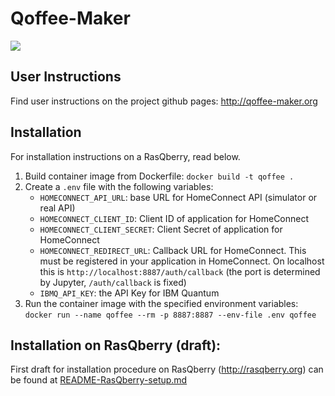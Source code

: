# Qoffee-Maker

<img src="css/QoffeeMug.png">

## User Instructions

Find user instructions on the project github pages: http://qoffee-maker.org

## Installation

For installation instructions on a RasQberry, read below.

1. Build container image from Dockerfile: `docker build -t qoffee .`
2. Create a `.env` file with the following variables:
    - `HOMECONNECT_API_URL`: base URL for HomeConnect API (simulator or real API)
    - `HOMECONNECT_CLIENT_ID`: Client ID of application for HomeConnect
    - `HOMECONNECT_CLIENT_SECRET`: Client Secret of application for HomeConnect
    - `HOMECONNECT_REDIRECT_URL`: Callback URL for HomeConnect. This must be registered in your application in HomeConnect. On localhost this is `http://localhost:8887/auth/callback` (the port is determined by Jupyter, `/auth/callback` is fixed)
    - `IBMQ_API_KEY`: the API Key for IBM Quantum
3. Run the container image with the specified environment variables: `docker run --name qoffee --rm -p 8887:8887 --env-file .env qoffee`

## Installation on RasQberry (draft):

First draft for installation procedure on RasQberry (http://rasqberry.org) can be found at [README-RasQberry-setup.md](README-RasQberry-setup.md)
 
